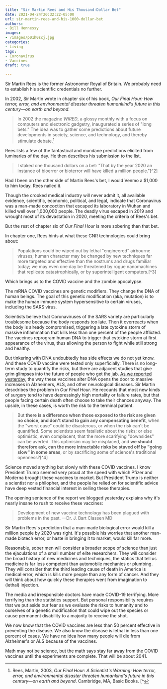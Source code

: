 ```yaml
---
title: "Sir Martin Rees and His Thousand-Dollar Bet"
date: 2021-04-24T20:32:22-05:00
url: sir-martin-rees-and-his-1000-dollar-bet
authors: 
- Bill Hennessy
images: 
- /images/p01h0scj.jpg
categories: 
- Living
tags: 
- Coronavirus
- Vaccines
draft: true

---
```


Sir Martin Rees is the former Astronomer Royal of Britain. We probably need to establish his scientific credentials no further. 

In 2002, Sir Martin wrote in chapter six of his book, *Our Final Hour: How terror, error, and environmental disaster threaten humankind's future in this century—on earth and beyond*:

> In 2002 the magazine *WIRED*, a glossy monthly with a focus on computers and electronic gadgetry, inaugurated a series of "long bets." The idea was to gather some predictions about future developments in society, science, and technology, and thereby stimulate debate.[^1]

Rees lists a few of the fantastical and mundane predictions elicited from luminaries of the day. He then describes his submission to the list.

> I staked one thousand dollars on a bet: "That by the year 2020 an instance of bioerror or bioterror will have killed a million people."[^2] 

Had I been on the other side of Martin Rees's bet, I would Venmo a $1,000 to him today. Rees nailed it. 

Though the crooked medical industry will never admit it, all available evidence, scientific, economic, political, and legal, indicate that Coronavirus was a man-made concoction that escaped its laboratory in Wuhan and killed well over 1,000,000 people. The deadly virus escaped in 2019 and wrought most of its devastation in 2020, meeting the criteria of Rees's bet. 

But the rest of chapter six of *Our Final Hour* is more sobering than that bet. 

In chapter one, Rees hints at what these GNR technologies could bring about:

> Populations could be wiped out by lethal "engineered" airbourne viruses; human character may be changed by new techniques far more targeted and effective than the nostrums and drugs familiar today; we may even one day be threatened by rogue nanomachines that replicate catastrophically, or by superintelligent computers.[^3]

Which brings us to the COVID vaccine and the zombie apocalypse. 

The mRNA COVID vaccines are genetic modifiers. They change the DNA of human beings. The goal of this genetic modification (aka, mutation) is to make the human immune system hypersensitive to certain viruses, including the SARS virus. 

Scientists believe that Coronaviruses of the SARS variety are particularly troublesome because the body responds too late. Then it overreacts when the body is already compromised, triggering a late cytokine storm of massive inflammation that kills less than one percent of the people afflicted. The vaccines reprogram human DNA to trigger that cytokine storm at first appearance of the virus, thus allowing the person to fight while still strong and healthy. 

But tinkering with DNA undoubtedly has side effects we do not yet know. And these COVID vaccine were tested only superficially. There is no long-term study to quantify the risks, but there are adjacent studies that give grim glimpses into the future of people who get the jab. [As we reported yesterday](/post/the-zombie-apocalypes-is-coming-but-it-wont-look-like-the-movies/), the way these vaccines alter DNA opens the door to massive increases in Alzheimers, ALS, and other neurological diseases. Sir Martin descdribes the problem in *Our Final Hour*. He recounts that most new kinds of surgery tend to have depressingly high mortality or failure rates, but that people facing certain death often choose to take their chances anyway. The upside, in these cases, is worth the risk to the terminal patient. 

> But **there is a difference when those exposed to the risk are given no choice, and don't stand to gain any compensating benefit**, when the "worst case" could be disasterous, or when the risk can't be quantified. Some scientists seem fatalistic about the risks; or else optimistic, even complacent, that the more scarifying "downsides" can be averted. This optimisim may be misplaced, and **we should therefore ask, can the more intractable risks be staved off by "going slow" in some areas**, or by sacrificing some of science's traditional openness?[^4]

Science moved anything but slowly with these COVID vaccines. I know President Trump seemed very proud at the speed with which Pfizer and Moderna brought these vaccines to market. But President Trump is neither a scientist nor a philopher, and the people he relied on for scientific advice have deep vested financial interest in selling these therapies. 

The opening sentence of the report we blogged yesterday explains why it's nearly insane to rush to receive these vaccines: 

> Development of new vaccine technology has been plagued with problems in the past. 
> —Dr. J. Bart Classen MD 

Sir Martin Rees's prediction that a man-made biological error would kill a million people by 2020 was right. It's possible his worries that another man-made biotech error, or haste in bringing it to market, would kill far more. 

Reasonable, sober men will consider a broader scope of science than just the ejaculations of a small number of elite researchers. They will consider the broad history of new medicines and techniques, the statics that tell us medicine is far less competent than automobile mechanics or plumbing. They will consider that the third leading cause of death in America is medical error, which is kills more people than any form of cancer. And they will think about how quickly these therapies went from imagination to (lethal) injection. 

The media and irresponsible doctors have made COVID-19 terrifying. More terrifying than the statistics support. But personal responsibility requires that we put aside our fear as we evaluate the risks to humanity and to ourselves of a genetic modification that could wipe out the species or cause permanent disability to a majority to receive the shot. 

We now know that the COVID vaccines are less than 50 percent effective in preventing the disease. We also know the disease is lethal in less than one percent of cases. We have no idea how many people will die from Alzheimer's or ALS because of the vaccines. 

Math may not be science, but the math says stay far away from the COVID vaccines until the experiments are complete. That will be about 2041. 

[^1]: Rees, Martin, 2003, *Our Final Hour: A Scientist's Warning: How terror, error, and environmental disaster threaten humankind's future in this century—on earth and beyond*. Cambridge, MA, Basic Books.
[^
<!--stackedit_data:
eyJoaXN0b3J5IjpbLTE4MDU2MDY5MjRdfQ==
-->